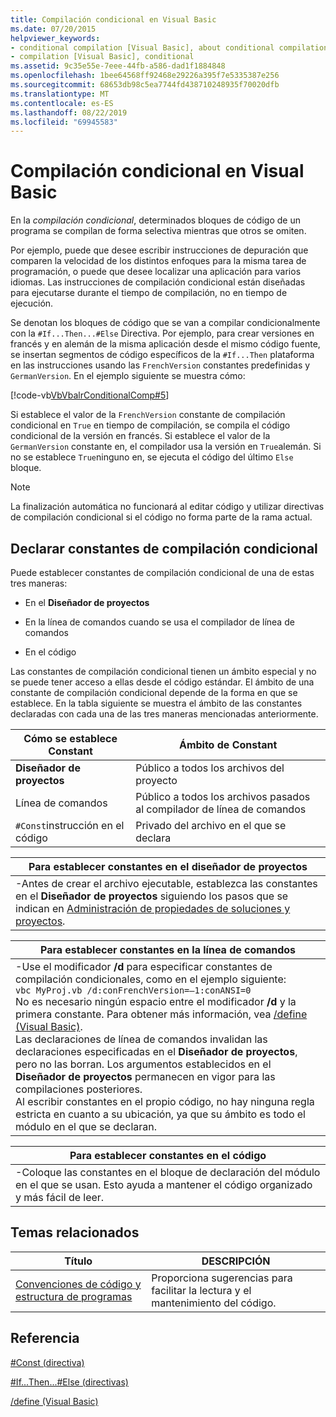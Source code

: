 ```yaml
---
title: Compilación condicional en Visual Basic
ms.date: 07/20/2015
helpviewer_keywords:
- conditional compilation [Visual Basic], about conditional compilation
- compilation [Visual Basic], conditional
ms.assetid: 9c35e55e-7eee-44fb-a586-dad1f1884848
ms.openlocfilehash: 1bee64568ff92468e29226a395f7e5335387e256
ms.sourcegitcommit: 68653db98c5ea7744fd438710248935f70020dfb
ms.translationtype: MT
ms.contentlocale: es-ES
ms.lasthandoff: 08/22/2019
ms.locfileid: "69945583"
---
```

# <a name="conditional-compilation-in-visual-basic"></a>Compilación condicional en Visual Basic
En la *compilación condicional*, determinados bloques de código de un programa se compilan de forma selectiva mientras que otros se omiten.  
  
 Por ejemplo, puede que desee escribir instrucciones de depuración que comparen la velocidad de los distintos enfoques para la misma tarea de programación, o puede que desee localizar una aplicación para varios idiomas. Las instrucciones de compilación condicional están diseñadas para ejecutarse durante el tiempo de compilación, no en tiempo de ejecución.  
  
 Se denotan los bloques de código que se van a compilar condicionalmente con la `#If...Then...#Else` Directiva. Por ejemplo, para crear versiones en francés y en alemán de la misma aplicación desde el mismo código fuente, se insertan segmentos de código específicos de la `#If...Then` plataforma en las instrucciones usando las `FrenchVersion` constantes predefinidas y `GermanVersion`. En el ejemplo siguiente se muestra cómo:  
  
 [!code-vb[VbVbalrConditionalComp#5](~/samples/snippets/visualbasic/VS_Snippets_VBCSharp/VbVbalrConditionalComp/VB/Class1.vb#5)]  
  
 Si establece el valor de la `FrenchVersion` constante de compilación condicional en `True` en tiempo de compilación, se compila el código condicional de la versión en francés. Si establece el valor de la `GermanVersion` constante en, el compilador usa la versión en `True`alemán. Si no se establece `True`ninguno en, se ejecuta el código del último `Else` bloque.  
  
> [!NOTE]
> La finalización automática no funcionará al editar código y utilizar directivas de compilación condicional si el código no forma parte de la rama actual.  
  
## <a name="declaring-conditional-compilation-constants"></a>Declarar constantes de compilación condicional  
 Puede establecer constantes de compilación condicional de una de estas tres maneras:  
  
- En el **Diseñador de proyectos**  
  
- En la línea de comandos cuando se usa el compilador de línea de comandos  
  
- En el código  
  
 Las constantes de compilación condicional tienen un ámbito especial y no se puede tener acceso a ellas desde el código estándar. El ámbito de una constante de compilación condicional depende de la forma en que se establece. En la tabla siguiente se muestra el ámbito de las constantes declaradas con cada una de las tres maneras mencionadas anteriormente.  
  
|Cómo se establece Constant|Ámbito de Constant|  
|---|---|  
|**Diseñador de proyectos**|Público a todos los archivos del proyecto|  
|Línea de comandos|Público a todos los archivos pasados al compilador de línea de comandos|  
|`#Const`instrucción en el código|Privado del archivo en el que se declara|  
  
|Para establecer constantes en el diseñador de proyectos|  
|---|  
|-Antes de crear el archivo ejecutable, establezca las constantes en el **Diseñador de proyectos** siguiendo los pasos que se indican en [Administración de propiedades de soluciones y proyectos](/visualstudio/ide/managing-project-and-solution-properties).|  
  
|Para establecer constantes en la línea de comandos|  
|---|  
|-Use el modificador **/d** para especificar constantes de compilación condicionales, como en el ejemplo siguiente:<br />     `vbc MyProj.vb /d:conFrenchVersion=–1:conANSI=0`<br />     No es necesario ningún espacio entre el modificador **/d** y la primera constante. Para obtener más información, vea [/define (Visual Basic)](../../../visual-basic/reference/command-line-compiler/define.md).<br />     Las declaraciones de línea de comandos invalidan las declaraciones especificadas en el **Diseñador de proyectos**, pero no las borran. Los argumentos establecidos en el **Diseñador de proyectos** permanecen en vigor para las compilaciones posteriores.<br />     Al escribir constantes en el propio código, no hay ninguna regla estricta en cuanto a su ubicación, ya que su ámbito es todo el módulo en el que se declaran.|  
  
|Para establecer constantes en el código|  
|---|  
|-Coloque las constantes en el bloque de declaración del módulo en el que se usan. Esto ayuda a mantener el código organizado y más fácil de leer.|  
  
## <a name="related-topics"></a>Temas relacionados  
  
|Título|DESCRIPCIÓN|  
|---|---|  
|[Convenciones de código y estructura de programas](../../../visual-basic/programming-guide/program-structure/program-structure-and-code-conventions.md)|Proporciona sugerencias para facilitar la lectura y el mantenimiento del código.|  
  
## <a name="reference"></a>Referencia  
 [#Const (directiva)](../../../visual-basic/language-reference/directives/const-directive.md)  
  
 [#If...Then...#Else (directivas)](../../../visual-basic/language-reference/directives/if-then-else-directives.md)  
  
 [/define (Visual Basic)](../../../visual-basic/reference/command-line-compiler/define.md)
